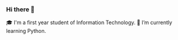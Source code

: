 ### Hi there 👋

:mortar_board: I'm a first year student of Information Technology. 
🌱 I’m currently learning Python. 


